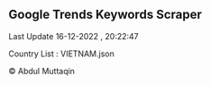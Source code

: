 

## Google Trends Keywords Scraper 
 
Last Update 16-12-2022 , 20:22:47

Country List :
VIETNAM.json



© Abdul Muttaqin 
